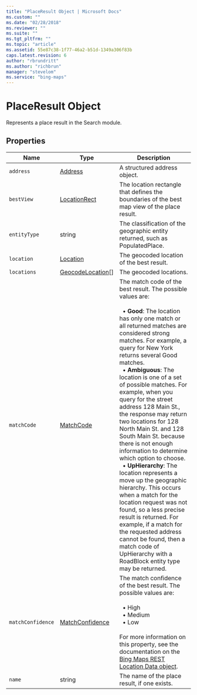 ```yaml
---
title: "PlaceResult Object | Microsoft Docs"
ms.custom: ""
ms.date: "02/28/2018"
ms.reviewer: ""
ms.suite: ""
ms.tgt_pltfrm: ""
ms.topic: "article"
ms.assetid: 55e87c38-1f77-46a2-b51d-1349a306f83b
caps.latest.revision: 6
author: "rbrundritt"
ms.author: "richbrun"
manager: "stevelom"
ms.service: "bing-maps"
---
```

# PlaceResult Object
Represents a place result in the Search module.

## Properties

Name                | Type                                              | Description
------------------- | ------------------------------------------------- | ----------------------------------
`address`           | [Address](../v8-web-control/address-object.md)                             | A structured address object.
`bestView`          | [LocationRect](../v8-web-control/locationrect-class.md)          | The location rectangle that defines the boundaries of the best map view of the place result.
`entityType`        | string                                            | The classification of the geographic entity returned, such as PopulatedPlace.
`location`          | [Location](../v8-web-control/location-class.md)                  | The geocoded location of the best result.
`locations`         | [GeocodeLocation](../v8-web-control/geocodelocation-object.md)[]  | The geocoded locations.
`matchCode`         | [MatchCode](../v8-web-control/matchcode-enumeration.md)                                            | The match code of the best result. The possible values are:<br/><br/>&nbsp;  • **Good**: The location has only one match or all returned matches are considered strong matches. For example, a query for New York returns several Good matches.<br/>&nbsp;  • **Ambiguous**: The location is one of a set of possible matches. For example, when you query for the street address 128 Main St., the response may return two locations for 128 North Main St. and 128 South Main St. because there is not enough information to determine which option to choose.<br/>&nbsp;  • **UpHierarchy**: The location represents a move up the geographic hierarchy. This occurs when a match for the location request was not found, so a less precise result is returned. For example, if a match for the requested address cannot be found, then a match code of UpHierarchy with a RoadBlock entity type may be returned.
`matchConfidence`   | [MatchConfidence](../v8-web-control/matchconfidence-enumeration.md)                                            | The match confidence of the best result. The possible values are:<br/><br/>&nbsp;  • High<br/>&nbsp;  • Medium<br/>&nbsp;  • Low<br/><br/>For more information on this property, see the documentation on the [Bing Maps REST Location Data object](../rest-services/location-data.md).
`name`              | string                                            | The name of the place result, if one exists.

